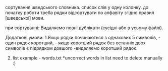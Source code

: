 сортування шведського словника.
список слів у одну колонку. 
до початку роботи треба рядки відсортувати по алфавіту згідно правил [шведської] мови.

при сортуванні:
Видаляємо повні дублікати (сусідні або в усьому файлі).

Додаткові умови:
1.Якщо рядки починаються з однакових 5 символів,
    - один рядок коротший,
    - якщо коротший рядок без останніх двох символів є підрядком довшого -видаляємо коротший рядок.

2. list example - words.txt 
*uncorrect words in list need to delete manually :)